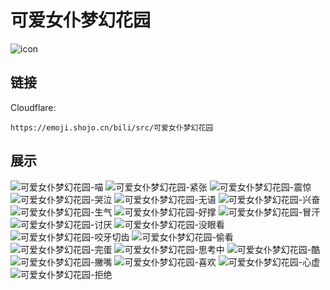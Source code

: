 # 可爱女仆梦幻花园
![icon](https://emoji.shojo.cn/bili/src/可爱女仆梦幻花园/icon.png)
## 链接
Cloudflare:
```
https://emoji.shojo.cn/bili/src/可爱女仆梦幻花园
```
## 展示
![可爱女仆梦幻花园-喵](https://emoji.shojo.cn/bili/src/可爱女仆梦幻花园/可爱女仆梦幻花园-喵.png)
![可爱女仆梦幻花园-紧张](https://emoji.shojo.cn/bili/src/可爱女仆梦幻花园/可爱女仆梦幻花园-紧张.png)
![可爱女仆梦幻花园-震惊](https://emoji.shojo.cn/bili/src/可爱女仆梦幻花园/可爱女仆梦幻花园-震惊.png)
![可爱女仆梦幻花园-哭泣](https://emoji.shojo.cn/bili/src/可爱女仆梦幻花园/可爱女仆梦幻花园-哭泣.png)
![可爱女仆梦幻花园-无语](https://emoji.shojo.cn/bili/src/可爱女仆梦幻花园/可爱女仆梦幻花园-无语.png)
![可爱女仆梦幻花园-兴奋](https://emoji.shojo.cn/bili/src/可爱女仆梦幻花园/可爱女仆梦幻花园-兴奋.png)
![可爱女仆梦幻花园-生气](https://emoji.shojo.cn/bili/src/可爱女仆梦幻花园/可爱女仆梦幻花园-生气.png)
![可爱女仆梦幻花园-好撑](https://emoji.shojo.cn/bili/src/可爱女仆梦幻花园/可爱女仆梦幻花园-好撑.png)
![可爱女仆梦幻花园-冒汗](https://emoji.shojo.cn/bili/src/可爱女仆梦幻花园/可爱女仆梦幻花园-冒汗.png)
![可爱女仆梦幻花园-讨厌](https://emoji.shojo.cn/bili/src/可爱女仆梦幻花园/可爱女仆梦幻花园-讨厌.png)
![可爱女仆梦幻花园-没眼看](https://emoji.shojo.cn/bili/src/可爱女仆梦幻花园/可爱女仆梦幻花园-没眼看.png)
![可爱女仆梦幻花园-咬牙切齿](https://emoji.shojo.cn/bili/src/可爱女仆梦幻花园/可爱女仆梦幻花园-咬牙切齿.png)
![可爱女仆梦幻花园-偷看](https://emoji.shojo.cn/bili/src/可爱女仆梦幻花园/可爱女仆梦幻花园-偷看.png)
![可爱女仆梦幻花园-完蛋](https://emoji.shojo.cn/bili/src/可爱女仆梦幻花园/可爱女仆梦幻花园-完蛋.png)
![可爱女仆梦幻花园-思考中](https://emoji.shojo.cn/bili/src/可爱女仆梦幻花园/可爱女仆梦幻花园-思考中.png)
![可爱女仆梦幻花园-酷](https://emoji.shojo.cn/bili/src/可爱女仆梦幻花园/可爱女仆梦幻花园-酷.png)
![可爱女仆梦幻花园-撇嘴](https://emoji.shojo.cn/bili/src/可爱女仆梦幻花园/可爱女仆梦幻花园-撇嘴.png)
![可爱女仆梦幻花园-喜欢](https://emoji.shojo.cn/bili/src/可爱女仆梦幻花园/可爱女仆梦幻花园-喜欢.png)
![可爱女仆梦幻花园-心虚](https://emoji.shojo.cn/bili/src/可爱女仆梦幻花园/可爱女仆梦幻花园-心虚.png)
![可爱女仆梦幻花园-拒绝](https://emoji.shojo.cn/bili/src/可爱女仆梦幻花园/可爱女仆梦幻花园-拒绝.png)
